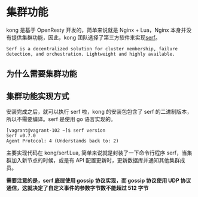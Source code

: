 # 集群功能
kong 是基于 OpenResty 开发的，简单来说就是 Nginx + Lua，Nginx 本身并没有提供集群功能，因此，kong 团队选择了第三方软件来实现[serf](https://www.serf.io/)。

```
Serf is a decentralized solution for cluster membership, failure detection, and orchestration. Lightweight and highly available.
```


## 为什么需要集群功能


## 集群功能实现方式
安装完成之后，就可以执行 serf 啦，kong 的安装包包含了 serf 的二进制版本，所以不需要编译。serf 是使用 go 语言实现的。
```
[vagrant@vagrant-102 ~]$ serf version
Serf v0.7.0
Agent Protocol: 4 (Understands back to: 2)
```

主要实现代码在 kong/serf.Lua, 简单来说就是封装了一下命令行程序 serf，当集群加入新节点的时候，或是有 API 配置更新时，更新数据库并通知其他集群成员。

**需要注意的是，serf 底层使用 gossip 协议实现，而 gossip 协议使用 UDP 协议通信，这就决定了自定义事件的参数字节数不能超过 512 字节**

